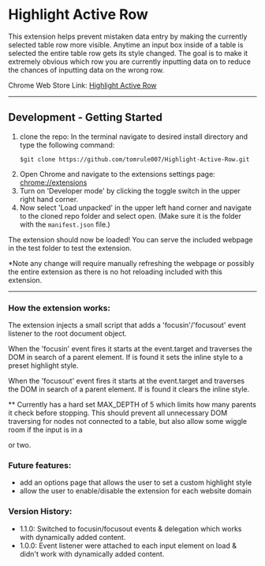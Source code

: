 # Highlight Active Row

This extension helps prevent mistaken data entry by making the currently selected table row more visible. Anytime an input box inside of a table is selected the entire table row gets its style changed. The goal is to make it extremely obvious which row you are currently inputting data on to reduce the chances of inputting data on the wrong row.

Chrome Web Store Link: [Highlight Active Row](https://chrome.google.com/webstore/detail/highlight-active-row/dcbeiccbdljdceifakkgndpemfaoeaip)

---

## Development - Getting Started

1. clone the repo:
   In the terminal navigate to desired install directory and type the following command:
   ```
   $git clone https://github.com/tomrule007/Highlight-Active-Row.git
   ```
2. Open Chrome and navigate to the extensions settings page: [chrome://extensions](chrome://extensions)
3. Turn on 'Developer mode' by clicking the toggle switch in the upper right hand corner.
4. Now select 'Load unpacked' in the upper left hand corner and navigate to the cloned repo folder and select open.
   (Make sure it is the folder with the `manifest.json` file.)

The extension should now be loaded! You can serve the included webpage in the test folder to test the extension.

\*Note any change will require manually refreshing the webpage or possibly the entire extension as there is no hot reloading included with this extension.

---

### How the extension works:

The extension injects a small script that adds a 'focusin'/'focusout' event listener to the root document object.

When the 'focusin' event fires it starts at the event.target and traverses the DOM in search of a <tr> parent element. If <tr> is found it sets the inline style to a preset highlight style.

When the 'focusout' event fires it starts at the event.target and traverses the DOM in search of a <tr> parent element. If <tr> is found it clears the inline style.

\*\* Currently has a hard set MAX_DEPTH of 5 which limits how many parents it check before stopping. This should prevent all unnecessary DOM traversing for nodes not connected to a table, but also allow some wiggle room if the input is in a <div> or two.

### Future features:

- add an options page that allows the user to set a custom highlight style
- allow the user to enable/disable the extension for each website domain

### Version History:

- 1.1.0: Switched to focusin/focusout events & delegation which works with dynamically added content.
- 1.0.0: Event listener were attached to each input element on load & didn't work with dynamically added content.
